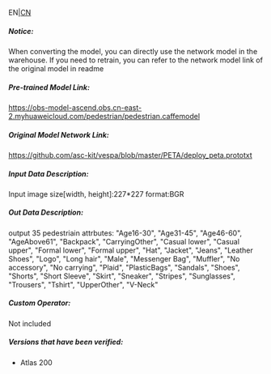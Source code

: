 EN|[CN](Readme_cn.md)
##### Notice:
When converting the model, you can directly use the network model in the warehouse. If you need to retrain, you can refer to the network model link of the original model in readme

##### Pre-trained Model Link:

https://obs-model-ascend.obs.cn-east-2.myhuaweicloud.com/pedestrian/pedestrian.caffemodel

##### Original Model Network Link:
https://github.com/asc-kit/vespa/blob/master/PETA/deploy_peta.prototxt

##### Input Data Description:

Input image size[width, height]:227*227
format:BGR

##### Out Data Description:

output 35 pedestriain attrbutes:
"Age16-30", "Age31-45", "Age46-60", "AgeAbove61", "Backpack", 
"CarryingOther", "Casual lower", "Casual upper", "Formal lower", 
"Formal upper", "Hat", "Jacket", "Jeans", "Leather Shoes", "Logo", 
"Long hair", "Male", "Messenger Bag", "Muffler", "No accessory", 
"No carrying", "Plaid", "PlasticBags", "Sandals", "Shoes", "Shorts", 
"Short Sleeve", "Skirt", "Sneaker", "Stripes", "Sunglasses", 
"Trousers", "Tshirt", "UpperOther", "V-Neck"

##### Custom Operator:

Not included

##### Versions that have been verified: 

- Atlas 200

